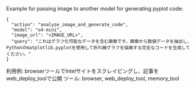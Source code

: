 Example for passing image to another model for generating pyplot code:

```
{
  "action": "analyze_image_and_generate_code",
  "model": "o4-mini",
  "image_url": "<IMAGE_URL>",
  "query": "これはグラフ化可能なデータを含む画像です。画像から数値データを抽出し、Pythonのmatplotlib.pyplotを使用して折れ線グラフを描画する完全なコードを生成してください。"  
}
```
利用例: browserツールでIntelサイトをスクレイピングし、記事をweb_deploy_toolで公開
ツール: browser, web_deploy_tool, memory_tool